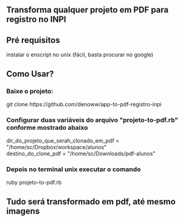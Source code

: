 <h2>Transforma qualquer projeto em PDF para registro no INPI</h2>

<h2>Pré requisitos</h2>
instalar o enscript no unix (fácil, basta procurar no google)

<h2>Como Usar?</h2>

<h3>Baixe o projeto:</h3>
git clone https://github.com/denoww/app-to-pdf-registro-inpi


<h3>Configurar duas variáveis do arquivo "projeto-to-pdf.rb" conforme mostrado abaixo</h3>
<div>
  dir_do_projeto_que_serah_clonado_em_pdf = "/home/sc/Dropbox/workspace/alunos" 
</div>
<div>
  destino_do_clone_pdf = "/home/sc/Downloads/pdf-alunos"
</div>

<h3>Depois no terminal unix executar o comando</h3>
ruby projeto-to-pdf.rb

<h2>
  Tudo será transformado em pdf, até mesmo imagens
</h2>


